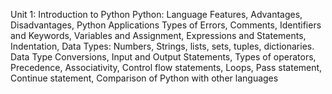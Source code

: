 Unit 1: Introduction to Python
Python: Language Features, Advantages, Disadvantages, Python Applications Types of Errors, Comments, Identifiers and Keywords, Variables and Assignment, Expressions and Statements, Indentation, Data Types: Numbers, Strings, lists, sets, tuples, dictionaries. Data Type Conversions, Input and Output Statements, Types of operators, Precedence, Associativity, Control flow statements, Loops, Pass statement, Continue statement, Comparison of Python with other languages
